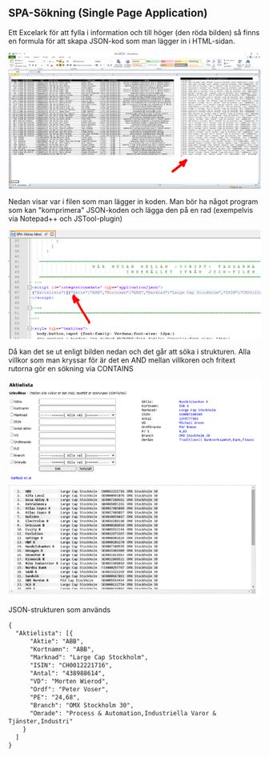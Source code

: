 ## SPA-Sökning (Single Page Application)

Ett Excelark för att fylla i information och till höger (den röda bilden) så finns en formula för att skapa JSON-kod
som man lägger in i HTML-sidan.

![Excel](img/excel_700x379.png)

Nedan visar var i filen som man lägger in koden. Man bör ha något program som kan "komprimera" JSON-koden och 
lägga den på en rad (exempelvis via Notepad++ och JSTool-plugin)

![HTML-kod](img/htmlkod_700x303.png)

Då kan det se ut enligt bilden nedan och det går att söka i strukturen. Alla villkor som man kryssar för är det
en AND mellan villkoren och fritext rutorna gör en sökning via CONTAINS

![Webbläsare](img/webblasare_700x603.png)

JSON-strukturen som används
```
{
  "Aktielista": [{
      "Aktie": "ABB",
      "Kortnamn": "ABB",
      "Marknad": "Large Cap Stockholm",
      "ISIN": "CH0012221716",
      "Antal": "438988614",
      "VD": "Morten Wierod",
      "Ordf": "Peter Voser",
      "PE": "24,68",
      "Branch": "OMX Stockholm 30",
      "Omrade": "Process & Automation,Industriella Varor & Tjänster,Industri"
    }
  ]
}
```

